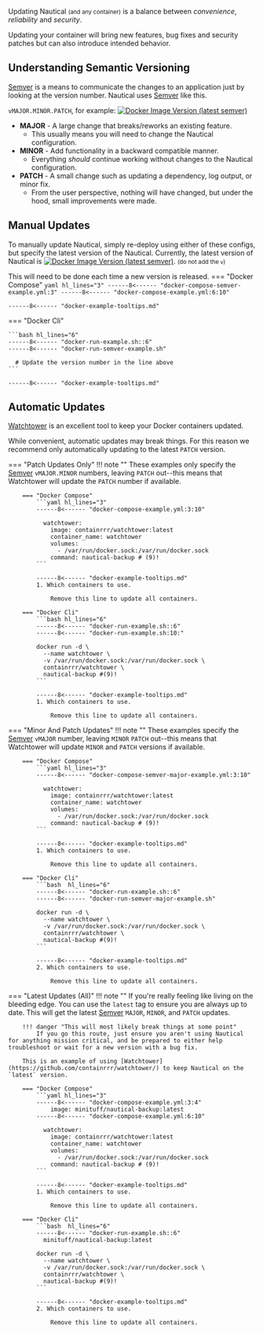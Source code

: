 Updating Nautical <small>(and any container)</small> is a balance between *convenience*, *reliability* and *security*.

Updating your container will bring new features, bug fixes and security patches but can also introduce intended behavior.


## Understanding Semantic Versioning
[Semver](https://semver.org) is a means to communicate the changes to an application just by looking at the version number.
Nautical uses [Semver](https://semver.org) like this.

`vMAJOR.MINOR.PATCH`, for example:
<a href="https://hub.docker.com/r/minituff/nautical-backup"><img alt="Docker Image Version (latest semver)" src="https://img.shields.io/docker/v/minituff/nautical-backup/latest?label= " /></a>

* **MAJOR** - A large change that breaks/reworks an existing feature. 
    * This usually means you will need to change the Nautical configuration.
* **MINOR** - Add functionality in a backward compatible manner.
    * Everything *should* continue working without changes to the Nautical configuration.
* **PATCH** - A small change such as updating a dependency, log output, or minor fix.
    * From the user perspective, nothing will have changed, but under the hood, small improvements were made.

## Manual Updates
To manually update Nautical, simply re-deploy using either of these configs, but specify the latest version of the Nautical.
Currently, the latest version of Nautical is <a href="https://hub.docker.com/r/minituff/nautical-backup"><img alt="Docker Image Version (latest semver)" src="https://img.shields.io/docker/v/minituff/nautical-backup/latest?label= " /></a>. <small>(do not add the `v`)</small>

This will need to be done each time a new version is released.
=== "Docker Compose"
    ```yaml hl_lines="3"
    ------8<------ "docker-compose-semver-example.yml:3"
    ------8<------ "docker-compose-example.yml:6:10"
    ```
    
    ------8<------ "docker-example-tooltips.md"

=== "Docker Cli"

    ```bash hl_lines="6"
    ------8<------ "docker-run-example.sh::6"
    ------8<------ "docker-run-semver-example.sh"

      # Update the version number in the line above
    ```

    ------8<------ "docker-example-tooltips.md"


## Automatic Updates
[Watchtower](https://github.com/containrrr/watchtower/) is an excellent tool to keep your Docker containers updated.

While convenient, automatic updates may break things. For this reason we recommend only automatically updating to the latest `PATCH` version.

=== "Patch Updates Only"
    !!! note ""
        These examples only specify the [Semver](https://semver.org) `vMAJOR.MINOR` numbers, leaving `PATCH` out--this means that Watchtower will update the `PATCH` number if available.

        === "Docker Compose"
            ```yaml hl_lines="3"
            ------8<------ "docker-compose-example.yml:3:10"
              
              watchtower:
                image: containrrr/watchtower:latest
                container_name: watchtower
                volumes:
                  - /var/run/docker.sock:/var/run/docker.sock
                command: nautical-backup # (9)! 
            ```

            ------8<------ "docker-example-tooltips.md"
            1. Which containers to use. 

                Remove this line to update all containers.

        === "Docker Cli"
            ```bash hl_lines="6"
            ------8<------ "docker-run-example.sh::6"
            ------8<------ "docker-run-example.sh:10:"
            
            docker run -d \
              --name watchtower \
              -v /var/run/docker.sock:/var/run/docker.sock \
              containrrr/watchtower \
              nautical-backup #(9)!
            ```

            ------8<------ "docker-example-tooltips.md"
            1. Which containers to use. 

                Remove this line to update all containers.

=== "Minor And Patch Updates"
    !!! note ""
        These examples specify the [Semver](https://semver.org) `vMAJOR` number, leaving `MINOR` `PATCH` out--this means that Watchtower will update `MINOR` and `PATCH` versions if available.

        === "Docker Compose"
            ```yaml hl_lines="3"
            ------8<------ "docker-compose-semver-major-example.yml:3:10"
              
              watchtower:
                image: containrrr/watchtower:latest
                container_name: watchtower
                volumes:
                  - /var/run/docker.sock:/var/run/docker.sock
                command: nautical-backup # (9)! 
            ```

            ------8<------ "docker-example-tooltips.md"
            1. Which containers to use. 

                Remove this line to update all containers.

        === "Docker Cli"
            ```bash  hl_lines="6"
            ------8<------ "docker-run-example.sh::6"
            ------8<------ "docker-run-semver-major-example.sh"
            
            docker run -d \
              --name watchtower \
              -v /var/run/docker.sock:/var/run/docker.sock \
              containrrr/watchtower \
              nautical-backup #(9)!
            ```

            ------8<------ "docker-example-tooltips.md"
            2. Which containers to use. 

                Remove this line to update all containers.

=== "Latest Updates (All)"
    !!! note ""
        If you're really feeling like living on the bleeding edge. You can use the `latest` tag to ensure you are always up to date.
        This will get the latest [Semver](https://semver.org) `MAJOR`, `MINOR`, and `PATCH` updates.

        !!! danger "This will most likely break things at some point"
            If you go this route, just ensure you aren't using Nautical for anything mission critical, and be prepared to either help troubleshoot or wait for a new version with a bug fix.

        This is an example of using [Watchtower](https://github.com/containrrr/watchtower/) to keep Nautical on the `latest` version.
        
        === "Docker Compose"
            ```yaml hl_lines="3"
            ------8<------ "docker-compose-example.yml:3:4"
                image: minituff/nautical-backup:latest
            ------8<------ "docker-compose-example.yml:6:10"
              
              watchtower:
                image: containrrr/watchtower:latest
                container_name: watchtower
                volumes:
                  - /var/run/docker.sock:/var/run/docker.sock
                command: nautical-backup # (9)! 
            ```

            ------8<------ "docker-example-tooltips.md"
            1. Which containers to use. 

                Remove this line to update all containers.

        === "Docker Cli"
            ```bash  hl_lines="6"
            ------8<------ "docker-run-example.sh::6"
              minituff/nautical-backup:latest
            
            docker run -d \
              --name watchtower \
              -v /var/run/docker.sock:/var/run/docker.sock \
              containrrr/watchtower \
              nautical-backup #(9)!
            ```

            ------8<------ "docker-example-tooltips.md"
            2. Which containers to use. 

                Remove this line to update all containers.


